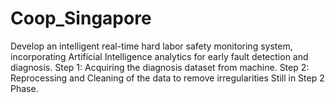 # Coop_Singapore

Develop an intelligent real-time hard labor safety monitoring system, incorporating Artificial Intelligence analytics for early fault detection and diagnosis. Step 1: Acquiring the diagnosis dataset from machine. Step 2: Reprocessing and Cleaning of the data to remove irregularities Still in Step 2 Phase.

